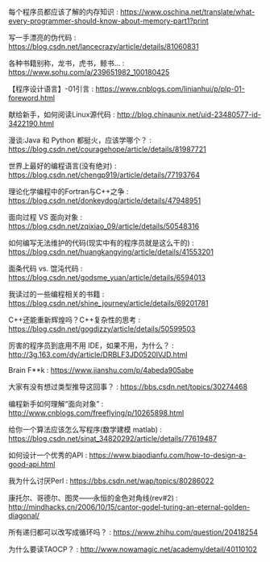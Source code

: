 
每个程序员都应该了解的内存知识 : https://www.oschina.net/translate/what-every-programmer-should-know-about-memory-part1?print

写一手漂亮的伪代码 : https://blog.csdn.net/lancecrazy/article/details/81060831

各种书籍别称，龙书，虎书，鲸书... : https://www.sohu.com/a/239651982_100180425

【程序设计语言】-01引言 : https://www.cnblogs.com/linianhui/p/plp-01-foreword.html

献给新手，如何阅读Linux源代码 : http://blog.chinaunix.net/uid-23480577-id-3422190.html

漫谈:Java 和 Python 都挺火，应该学哪个？ : https://blog.csdn.net/couragehope/article/details/81987721

世界上最好的编程语言(没有绝对) : https://blog.csdn.net/chengp919/article/details/77193764

理论化学编程中的Fortran与C++之争 : https://blog.csdn.net/donkeydog/article/details/47948951

面向过程 VS 面向对象 : https://blog.csdn.net/zqixiao_09/article/details/50548316

如何编写无法维护的代码(现实中有的程序员就是这么干的) : https://blog.csdn.net/huangkangying/article/details/41553201

面条代码 vs. 馄沌代码 : https://blog.csdn.net/godsme_yuan/article/details/6594013

我读过的一些编程相关的书籍 : https://blog.csdn.net/shine_journey/article/details/69201781

C++还能重新辉煌吗？C++复杂性的思考 :  https://blog.csdn.net/gogdizzy/article/details/50599503

厉害的程序员到底用不用 IDE，如果不用，为什么？ : http://3g.163.com/dy/article/DRBLF3JD0520IVJD.html

Brain F\*\*k : https://www.jianshu.com/p/4abeda905abe

大家有没有想过类型推导这回事？ : https://bbs.csdn.net/topics/30274468

编程新手如何理解“面向对象” : http://www.cnblogs.com/freeflying/p/10265898.html

给你一个算法应该怎么写程序(数学建模 matlab) : https://blog.csdn.net/sinat_34820292/article/details/77619487

如何设计一个优秀的API : https://www.biaodianfu.com/how-to-design-a-good-api.html

我为什么讨厌Perl : https://bbs.csdn.net/wap/topics/80286022

康托尔、哥德尔、图灵——永恒的金色对角线(rev#2) : http://mindhacks.cn/2006/10/15/cantor-godel-turing-an-eternal-golden-diagonal/

所有递归都可以改写成循环吗？ : https://www.zhihu.com/question/20418254

为什么要读TAOCP？ : http://www.nowamagic.net/academy/detail/40110102

